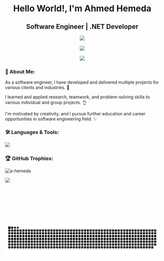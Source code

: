<h1 align="center">Hello World!, I'm Ahmed Hemeda</h1>

<h2 align="center">Software Engineer | .NET Developer</h2>

  <p align="center">
    <a href="https://www.google.com.eg/search?q=ahmed+hemeda">
      <img src="https://readme-typing-svg.herokuapp.com/?lines=Visit%20my%20LinkedIn%20Profile;I%20Post%20Insightful%20Content;Follow%20to%20get%20New%20Updates&font=Bold%20Code&center=true&height=55&color=30D050&pause=1750&vCenter=true&size=20">
    </a>
  </p>

<!--Profile Views-->
  <p align="center">
    <img src="https://komarev.com/ghpvc/?username=a-hemeda&color=4010B0" height="37"/>
  </p>

  <p align="center">
    <a href="https://www.linkedin.com/in/a-hemeda">
      <img src="https://user-images.githubusercontent.com/88904952/234979284-68c11d7f-1acc-4f0c-ac78-044e1037d7b0.png" height="100"/>
    </a>
  </p>

<h3 align="left">💎 About Me:</h3>

  <p align="left">As a software engineer, I have developed and delivered multiple projects for various clients and industries. 🔆
  </p>
  <p align="left">I learned and applied research, teamwork, and problem-solving skills to various individual and group projects. 👌
  </p>
  <p align="left">I'm motivated by creativity, and I pursue further education and career opportunities in software engineering field. ✨
  </p>

<h3 align="left">🛠️ Languages & Tools:</h3>

  <p align="left">
    <img src="https://skillicons.dev/icons?i=cpp,cs,dotnet,html,css,bootstrap,js,angular,postman,git,docker,azure,stackoverflow&perline=13"/>
  </p>

<h3 align="left">🏆 GitHub Trophies:</h3>

  <p align="left">
    <img src="https://github-profile-trophy.vercel.app/?username=a-hemeda&theme=radical&row=1&column=7" alt="a-hemeda"/>
  </p>

  <p align="left">
    <img  align="left" src="https://github-readme-stats.vercel.app/api?username=a-hemeda&theme=dark&show_icons=true&count_private=true" height="150"/>
  </p>

  <p align="left">
    <img src="https://raw.githubusercontent.com/platane/snk/output/github-contribution-grid-snake-dark.svg">
  </p>
